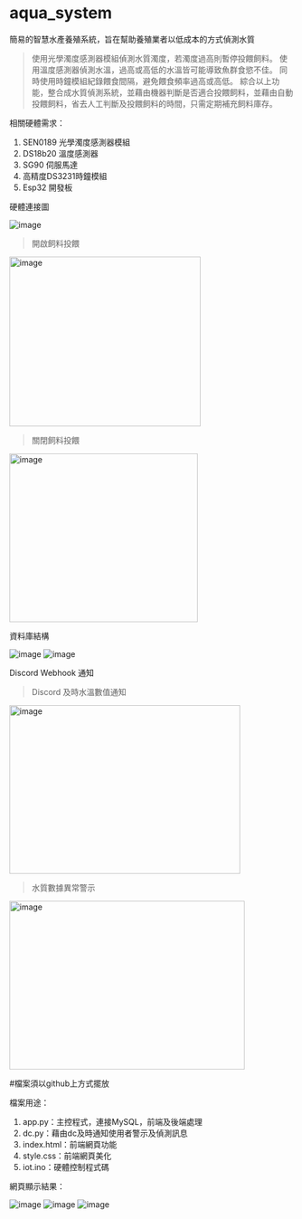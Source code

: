 # aqua_system
簡易的智慧水產養殖系統，旨在幫助養殖業者以低成本的方式偵測水質
>使用光學濁度感測器模組偵測水質濁度，若濁度過高則暫停投餵飼料。
>使用溫度感測器偵測水溫，過高或高低的水溫皆可能導致魚群食慾不佳。
>同時使用時鐘模組紀錄餵食間隔，避免餵食頻率過高或高低。
>綜合以上功能，整合成水質偵測系統，並藉由機器判斷是否適合投餵飼料，並藉由自動投餵飼料，省去人工判斷及投餵飼料的時間，只需定期補充飼料庫存。

相關硬體需求：
1. SEN0189 光學濁度感測器模組
2. DS18b20 溫度感測器
3. SG90 伺服馬達
4. 高精度DS3231時鐘模組
5. Esp32 開發板

硬體連接圖

![image](https://github.com/user-attachments/assets/6550de4a-3cd5-490f-b82c-6c9847355d7b)

>開啟飼料投餵
<img width="338" height="300" alt="image" src="https://github.com/user-attachments/assets/23f424a8-5567-4930-9a65-c59449eaee5c" />

>關閉飼料投餵
<img width="333" height="298" alt="image" src="https://github.com/user-attachments/assets/e2711642-a609-4b7b-bd15-9c1b4b669504" />

資料庫結構

![image](https://github.com/user-attachments/assets/6a99f08a-5842-4ac6-8e66-950db6fc8a16)
![image](https://github.com/user-attachments/assets/fc279486-7c38-4b7c-b6bf-efacd04e2dc0)

Discord Webhook 通知

>Discord 及時水溫數值通知
<img width="408" height="298" alt="image" src="https://github.com/user-attachments/assets/655d88df-260b-4c11-895e-f51bdc92d082" />

>水質數據異常警示
<img width="416" height="298" alt="image" src="https://github.com/user-attachments/assets/d3e0463a-0fd8-442c-a68b-2499a2e7b3ee" />



#檔案須以github上方式擺放


檔案用途：
1. app.py：主控程式，連接MySQL，前端及後端處理
2. dc.py：藉由dc及時通知使用者警示及偵測訊息
3. index.html：前端網頁功能
4. style.css：前端網頁美化
5. iot.ino：硬體控制程式碼


網頁顯示結果：

![image](https://github.com/user-attachments/assets/68687269-7686-49f1-af1c-7cee6c7d8cf2)
![image](https://github.com/user-attachments/assets/45636ce9-2d2a-450a-9758-ab61a43efc7b)
![image](https://github.com/user-attachments/assets/286ac83e-ffbb-416a-b955-480e2bbadd75)










